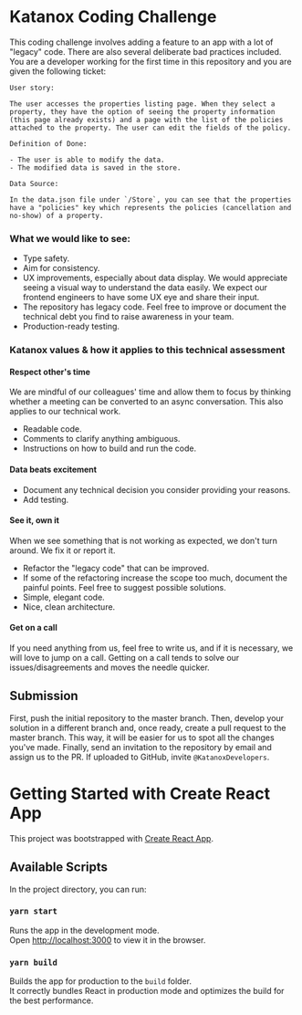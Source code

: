# Katanox Coding Challenge

This coding challenge involves adding a feature to an app with a lot of "legacy" code. There are also several deliberate bad practices included. You are a developer working for the first time in this repository and you are given the following ticket:

```
User story:

The user accesses the properties listing page. When they select a property, they have the option of seeing the property information (this page already exists) and a page with the list of the policies attached to the property. The user can edit the fields of the policy.

Definition of Done:

- The user is able to modify the data.
- The modified data is saved in the store.

Data Source:

In the data.json file under `/Store`, you can see that the properties have a "policies" key which represents the policies (cancellation and no-show) of a property.
```

### What we would like to see:
- Type safety.
- Aim for consistency.
- UX improvements, especially about data display. We would appreciate seeing a visual way to understand the data easily. We expect our frontend engineers to have some UX eye and share their input.
- The repository has legacy code. Feel free to improve or document the technical debt you find to raise awareness in your team.
- Production-ready testing.

### Katanox values & how it applies to this technical assessment

#### Respect other's time
We are mindful of our colleagues' time and allow them to focus by thinking whether a meeting can be converted to an async conversation. This also applies to our technical work.
- Readable code.
- Comments to clarify anything ambiguous.
- Instructions on how to build and run the code.

#### Data beats excitement
- Document any technical decision you consider providing your reasons.
- Add testing.

#### See it, own it
When we see something that is not working as expected, we don't turn around. We fix it or report it.
- Refactor the "legacy code" that can be improved.
- If some of the refactoring increase the scope too much, document the painful points. Feel free to suggest possible solutions.
- Simple, elegant code.
- Nice, clean architecture.

#### Get on a call
If you need anything from us, feel free to write us, and if it is necessary, we will love to jump on a call. Getting on a call tends to solve our issues/disagreements and moves the needle quicker.


## Submission
First, push the initial repository to the master branch. Then, develop your solution in a different branch and, once ready, create a pull request to the master branch. This way, it will be easier for us to spot all the changes you've made. Finally, send an invitation to the repository by email and assign us to the PR. If uploaded to GitHub, invite `@KatanoxDevelopers`.

# Getting Started with Create React App

This project was bootstrapped with [Create React App](https://github.com/facebook/create-react-app).

## Available Scripts

In the project directory, you can run:

### `yarn start`

Runs the app in the development mode.\
Open [http://localhost:3000](http://localhost:3000) to view it in the browser.
### `yarn build`

Builds the app for production to the `build` folder.\
It correctly bundles React in production mode and optimizes the build for the best performance.
